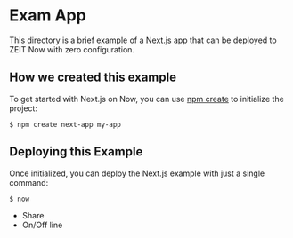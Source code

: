 # Exam App

This directory is a brief example of a [Next.js](https://nextjs.org) app that can be deployed to ZEIT Now with zero configuration.

## How we created this example

To get started with Next.js on Now, you can use [npm create](https://www.npmjs.com/package/create-next-app) to initialize the project:

```shell
$ npm create next-app my-app
```

## Deploying this Example

Once initialized, you can deploy the Next.js example with just a single command:

```shell
$ now
```
- Share
- On/Off line
